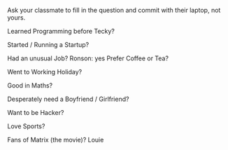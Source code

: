 Ask your classmate to fill in the question and commit with their laptop, not yours.


Learned Programming before Tecky?

Started / Running a Startup?

Had an unusual Job?
Ronson: yes
Prefer Coffee or Tea?

Went to Working Holiday?

Good in Maths?

Desperately need a Boyfriend / Girlfriend?

Want to be Hacker?

Love Sports?

Fans of Matrix (the movie)?
Louie